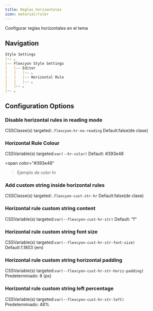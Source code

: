 ```yaml
---
title: Reglas horizontales
icon: material/ruler
---
```


Configurar reglas horizontales en el tema

## Navigation

```md
Style Settings
|-- 。
|-- Flexcyon Style Settings
|   |-- Editor
|   |   |-- 。
|   |   |-- Horizontal Rule
|   |   |-- 。
|   |-- 。
|-- 。
```

## Configuration Options

### Disable horizontal rules in reading mode
CSSClasse(s) targeted:`.flexcyon-hr-no-reading`
Default:false(de clase)

### Horizontal Rule Colour
CSSVariable(s) targeted:`var(--hr-color)`
Default: #393e48

<span color="#393e48"
>Ejemplo de color hr</span>

### Add custom string inside horizontal rules
CSSClasse(s) targeted:`.flexcyon-cust-str-hr`
Default:false(de clase)

### Horizontal rule custom string content
CSSVariable(s) targeted:`var(--flexcyon-cust-hr-str)`
Default: "f"

### Horizontal rule custom string font size
CSSVariable(s) targeted:`var(--flexcyon-cust-hr-str-font-size)`
Default:1.1803 (em)

### Horizontal rule custom string horizontal padding
CSSVariable(s) targeted:`var(--flexcyon-cust-hr-str-horiz-padding)`
Predeterminado: 8 (px)

### Horizontal rule custom string left percentage
CSSVariable(s) targeted:`var(--flexcyon-cust-hr-str-left)`
Predeterminado: 48%
